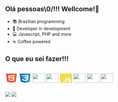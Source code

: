 ## Olá pessoas\0/!!! Wellcome!👋 

- 📚 Brazilian programming<br>
- 📌 Developer in development<br>
- 💻 Javascript, PHP and more<br>
- ☕ Coffee powered<br>

## O que eu sei fazer!!!
  
<div style="display: inline_block"><br>
  <img align="center" height="30" width="40" src="https://raw.githubusercontent.com/devicons/devicon/master/icons/html5/html5-original.svg">
  <img align="center" height="30" width="40" src="https://raw.githubusercontent.com/devicons/devicon/master/icons/css3/css3-original.svg">
  <img align="center" height="30" width="40" src="https://cdn.jsdelivr.net/gh/devicons/devicon/icons/sass/sass-original.svg">
  <img align="center" height="30" width="40" src="https://cdn.jsdelivr.net/gh/devicons/devicon/icons/bootstrap/bootstrap-original.svg">
  <img align="center" height="30" width="40" src="https://raw.githubusercontent.com/devicons/devicon/master/icons/javascript/javascript-plain.svg">
  <img align="center" height="30" width="40" src="https://cdn.jsdelivr.net/gh/devicons/devicon/icons/jquery/jquery-original.svg">
  <img align="center" height="30" width="40" src="https://cdn.jsdelivr.net/gh/devicons/devicon/icons/php/php-original.svg">
  <img align="center" height="30" width="40" src="https://cdn.jsdelivr.net/gh/devicons/devicon/icons/mysql/mysql-original-wordmark.svg">
  </div>
  
##
  
<div>
  <a href="https://twitter.com/_songartemis" target="_blank"><img src="https://img.shields.io/badge/Twitter-1DA1F2?style=for-the-badge&logo=twitter&logoColor=white"></a>
  <a href="https://www.linkedin.com/in/joaogabriel79/" target="_blank"><img src="https://img.shields.io/badge/LinkedIn-0077B5?style=for-the-badge&logo=linkedin&logoColor=white"></a>
</div>
